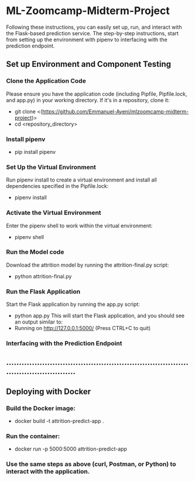 # ML-Zoomcamp-Midterm-Project
Following these instructions, you can easily set up, run, and interact with the Flask-based prediction service.
The step-by-step instructions, start from setting up the environment with pipenv to interfacing with the prediction endpoint.

## Set up Environment and Component Testing
### Clone the Application Code
Please ensure you have the application code (including Pipfile, Pipfile.lock, and app.py) in your working directory. If it's in a repository, clone it:

* git clone <(https://github.com/Emmanuel-Ayeni/mlzoomcamp-midterm-project)>
* cd <repository_directory>

### Install pipenv
* pip install pipenv

### Set Up the Virtual Environment
Run pipenv install to create a virtual environment and install all dependencies specified in the Pipfile.lock:
* pipenv install

### Activate the Virtual Environment
Enter the pipenv shell to work within the virtual environment:
* pipenv shell

### Run the Model code
Download the attrition model by running the attrition-final.py script:
* python attrition-final.py

### Run the Flask Application
Start the Flask application by running the app.py script:
* python app.py
This will start the Flask application, and you should see an output similar to:
* Running on http://127.0.0.1:5000/ (Press CTRL+C to quit)

### Interfacing with the Prediction Endpoint
## ..................................................................................................

## Deploying with Docker

### Build the Docker image:
* docker build -t attrition-predict-app .

### Run the container:
* docker run -p 5000:5000 attrition-predict-app
### Use the same steps as above (curl, Postman, or Python) to interact with the application.







